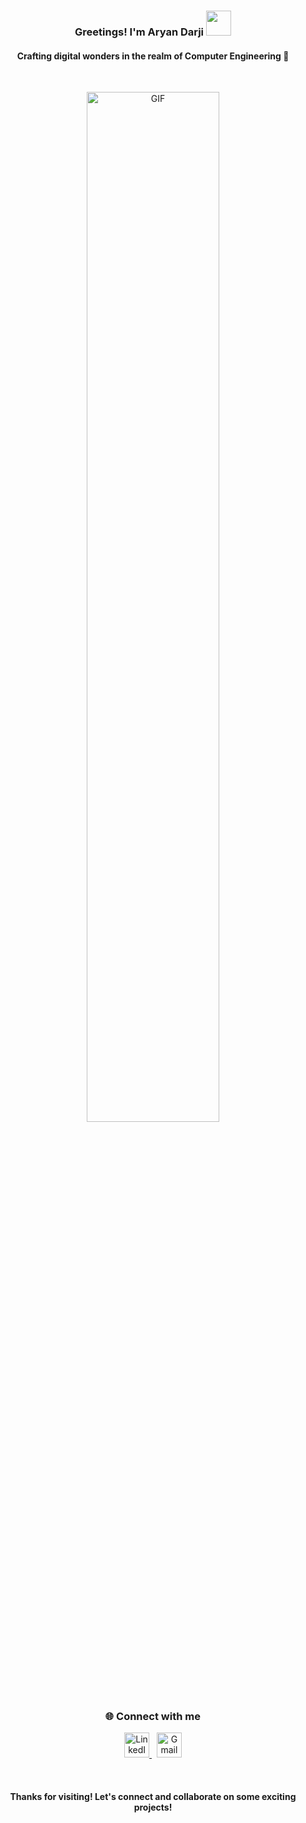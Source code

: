 <h3 align="center">
  Greetings! I'm Aryan Darji
  <img height="40" src="https://emoji.gg/assets/emoji/7333-parrotdance.gif">
</h3>
<h4 align="center">Crafting digital wonders in the realm of Computer Engineering 🚀</h4>

<br>

<p align="center">
  <img src="https://media.giphy.com/media/qgQUggAC3Pfv687qPC/giphy.gif" alt="GIF" width="65%">
</p>

<br>

<h3 align="center">🌐 Connect with me</h3>
<p align="center">
  <a href="https://www.linkedin.com/in/aryan-darji-428688254/" target="_blank">
    <img src="https://cdn.jsdelivr.net/gh/devicons/devicon/icons/linkedin/linkedin-original.svg" height="40" alt="LinkedIn"/>
  </a>
  &nbsp;
  <a href="mailto:aryandarji2005@gmail.com" target="_blank">
    <img src="https://upload.wikimedia.org/wikipedia/commons/4/4e/Gmail_Icon.png" height="40" alt="Gmail"/>
  </a>
</p>

</p>

<br>

<h4 align="center">Thanks for visiting! Let's connect and collaborate on some exciting projects!</h4>
